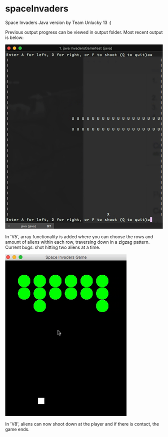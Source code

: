# spaceInvaders

Space Invaders Java version by Team Unlucky 13 :)

Previous output progress can be viewed in output folder. Most recent output is below:

![ScreenShot](outputs/outputV5.gif)

In 'V5', array functionality is added where you can choose the rows and amount of aliens within each row, traversing down in a zigzag pattern. Current bugs: shot hitting two aliens at a time. 


![ScreenShot](outputs/outputV8.gif)

In 'V8', aliens can now shoot down at the player and if there is contact, the game ends. 
